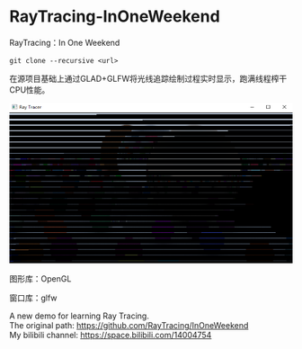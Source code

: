 # RayTracing-InOneWeekend
RayTracing：In One Weekend

```
git clone --recursive <url>
```



在源项目基础上通过GLAD+GLFW将光线追踪绘制过程实时显示，跑满线程榨干CPU性能。

![image-20250415145255173](assets\image-20250415145255173.png)

图形库：OpenGL

窗口库：glfw

A new demo for learning Ray Tracing.  
The original path: https://github.com/RayTracing/InOneWeekend  
My bilibili channel: https://space.bilibili.com/14004754
